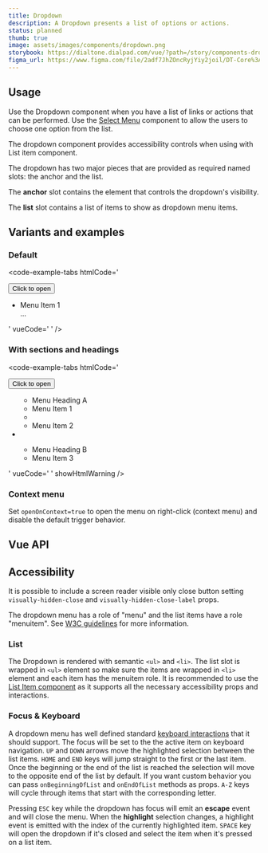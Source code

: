 ```yaml
---
title: Dropdown
description: A Dropdown presents a list of options or actions.
status: planned
thumb: true
image: assets/images/components/dropdown.png
storybook: https://dialtone.dialpad.com/vue/?path=/story/components-dropdown--default
figma_url: https://www.figma.com/file/2adf7JhZOncRyjYiy2joil/DT-Core%3A-Components-7?node-id=10732%3A69099
---
```


<code-well-header>
  <dt-dropdown navigation-type="arrow-keys">
    <template #anchor="{ attrs }">
      <dt-button v-bind="attrs">
        Click to open
      </dt-button>
    </template>
    <template #list="{ close }">
      <dt-list-item-group
        heading-class="d-py4 d-px8 d-fw-semibold d-c-default"
        heading="Menu Heading A"
      >
        <dt-list-item
          role="menuitem"
          navigation-type="arrow-keys"
          @click="close"
        >
          Menu Item 1
        </dt-list-item>
        <dt-dropdown-separator />
        <dt-list-item
          role="menuitem"
          navigation-type="arrow-keys"
          @click="close"
        >
          Menu Item 2
        </dt-list-item>
      </dt-list-item-group>
      <dt-dropdown-separator />
      <dt-list-item-group
        heading-class="d-py4 d-px8 d-fw-semibold d-c-default"
        heading="Menu Heading B"
      >
        <dt-list-item
          role="menuitem"
          navigation-type="arrow-keys"
          @click="close"
        >
          Menu Item 3
        </dt-list-item>
      </dt-list-item-group>
    </template>
  </dt-dropdown>
</code-well-header>

## Usage

Use the Dropdown component when you have a list of links or actions that can be performed. Use the [Select Menu](/components/select-menu.html) component to allow the users to choose one option from the list.

The dropdown component provides accessibility controls when using with List item component.

The dropdown has two major pieces that are provided as required named slots: the anchor and the list.

The **anchor** slot contains the element that controls the dropdown's visibility.

The **list** slot contains a list of items to show as dropdown menu items.

## Variants and examples

### Default

<code-well-header>
  <dt-dropdown navigation-type="arrow-keys">
    <template #anchor="{ attrs }">
      <dt-button v-bind="attrs">
        Click to open
      </dt-button>
    </template>
    <template #list="{ close }">
      <dt-list-item
        v-for="(item) in items"
        :key="item.id"
        role="menuitem"
        :navigation-type="arrow-keys"
        @click="close"
      >
        {{ item.name }}
      </dt-list-item>
    </template>
  </dt-dropdown>
</code-well-header>

<code-example-tabs
htmlCode='
<div>
  <div class="d-popover">
    <div id="DtPopover__anchor2">
      <button class="base-button__button d-btn d-btn--primary">
        <span class="d-btn__label base-button__label"> Click to open </span>
      </button>
    </div>
  </div>
</div>
<div class="tippy-box d-ps-absolute" data-tippy-root="" id="tippy-13" data-popper-placement="bottom" style="...">
  <div id="dt7" role="menu" aria-hidden="false" aria-labelledby="DtPopover__anchor8" aria-modal="false" class="d-popover__dialog d-popover__dialog--modal" tabindex="-1" style="...">
    <div class="d-popover__content">
      <ul id="dt6" class="d-dropdown-list d-py0">
        <li class="dt-list-item" tabindex="-1" role="menuitem" aria-selected="false">
          <div class="dt-item-layout">
            <section class="dt-item-layout--content">
              <div class="dt-item-layout--title">Menu Item 1</div>
            </section>
          </div>
        </li>
        ...
      </ul>
    </div>
  </div>
</div>
'
vueCode='
<dt-dropdown navigation-type="arrow-keys">
  <template #anchor="{ attrs }">
    <dt-button v-bind="attrs">
      Click to open
    </dt-button>
  </template>
  <template #list="{ close }">
    <dt-list-item
      v-for="(item) in items"
      :key="item.id"
      role="menuitem"
      :navigation-type="arrow-keys"
      @click="close"
    >
      {{ item.name }}
    </dt-list-item>
  </template>
</dt-dropdown>
'
/>

### With sections and headings

<code-well-header>
  <dt-dropdown navigation-type="arrow-keys">
    <template #anchor="{ attrs }">
      <dt-button v-bind="attrs">
        Click to open
      </dt-button>
    </template>
    <template #list="{ close }">
      <dt-list-item-group
        heading-class="d-py4 d-px8 d-fw-semibold d-c-default"
        heading="Menu Heading A"
      >
        <dt-list-item
          role="menuitem"
          navigation-type="arrow-keys"
          @click="close"
        >
          Menu Item 1
        </dt-list-item>
        <dt-dropdown-separator />
        <dt-list-item
          role="menuitem"
          navigation-type="arrow-keys"
          @click="close"
        >
          Menu Item 2
        </dt-list-item>
      </dt-list-item-group>
      <dt-dropdown-separator />
      <dt-list-item-group
        heading-class="d-py4 d-px8 d-fw-semibold d-c-default"
        heading="Menu Heading B"
      >
        <dt-list-item
          role="menuitem"
          navigation-type="arrow-keys"
          @click="close"
        >
          Menu Item 3
        </dt-list-item>
      </dt-list-item-group>
    </template>
  </dt-dropdown>
</code-well-header>

<code-example-tabs
htmlCode='
<div>
  <div class="d-popover">
    <div id="DtPopover__anchor2">
      <button class="base-button__button d-btn d-btn--primary">
        <span class="d-btn__label base-button__label"> Click to open </span>
      </button>
    </div>
  </div>
</div>
<div class="tippy-box d-ps-absolute" data-tippy-root="" id="tippy-13" data-popper-placement="bottom" style="...">
  <div id="dt7" role="menu" aria-hidden="false" aria-labelledby="DtPopover__anchor8" aria-modal="false" class="d-popover__dialog d-popover__dialog--modal" tabindex="-1" style="...">
    <div class="d-popover__content">
      <ul id="dt6" class="d-dropdown-list d-py0">
        <ul id="dt16" class="d-list-item-group" role="group" aria-labelledby="dt16-heading">
          <li id="dt16-heading" role="presentation" class="dt-dropdown-list--header d-py4 d-px8 d-fw-semibold d-c-default">Menu Heading A</li>
          <li id="dt17" class="dt-list-item dt-list-item--static" tabindex="-1" role="listitem">
            <div class="dt-item-layout">
              <section class="dt-item-layout--content">
                <div class="dt-item-layout--title">
                  Menu Item 1
                </div>
              </section>
            </div>
          </li>
          <li aria-hidden="true" class="dt-list-separator"></li>
          <li id="dt18" class="dt-list-item dt-list-item--static" tabindex="-1" role="listitem">
            <div class="dt-item-layout">
              <section class="dt-item-layout--content">
                <div class="dt-item-layout--title">
                  Menu Item 2
                </div>
              </section>
            </div>
          </li>
        </ul>
        <li aria-hidden="true" class="dt-list-separator"></li>
        <ul id="dt19" class="d-list-item-group" role="group" aria-labelledby="dt19-heading">
          <li id="dt19-heading" role="presentation" class="dt-dropdown-list--header d-py4 d-px8 d-fw-semibold d-c-default">Menu Heading B</li>
          <li id="dt20" class="dt-list-item dt-list-item--static" tabindex="-1" role="listitem">
            <div class="dt-item-layout">
              <section class="dt-item-layout--content">
                <div class="dt-item-layout--title">
                  Menu Item 3
                </div>
              </section>
            </div>
          </li>
        </ul>
      </ul>
    </div>
  </div>
</div>
'
vueCode='
<dt-dropdown navigation-type="arrow-keys">
  <template #anchor="{ attrs }">
    <dt-button v-bind="attrs">
      Click to open
    </dt-button>
  </template>
  <template #list="{ close }">
    <dt-list-item-group
      heading-class="d-py4 d-px8 d-fw-semibold d-c-default"
      heading="Menu Heading A"
    >
      <dt-list-item
        role="menuitem"
        navigation-type="arrow-keys"
        @click="close"
      >
        Menu Item 1
      </dt-list-item>
      <dt-dropdown-separator />
      <dt-list-item
        role="menuitem"
        navigation-type="arrow-keys"
        @click="close"
      >
        Menu Item 2
      </dt-list-item>
    </dt-list-item-group>
    <dt-dropdown-separator />
    <dt-list-item-group
      heading-class="d-py4 d-px8 d-fw-semibold d-c-default"
      heading="Menu Heading B"
    >
      <dt-list-item
        role="menuitem"
        navigation-type="arrow-keys"
        @click="close"
      >
        Menu Item 3
      </dt-list-item>
    </dt-list-item-group>
  </template>
</dt-dropdown>
'
showHtmlWarning />

### Context menu

Set `openOnContext=true` to open the menu on right-click (context menu) and disable the default trigger behavior.

<code-well-header>
  <dt-dropdown navigation-type="arrow-keys" :open-on-context="true">
    <template #anchor="{ attrs }">
      <div
        v-bind="attrs"
        class="d-ba d-bas-dashed d-w264 d-py48 d-ta-center d-bgc-black-300"
      >
        Right click to open
      </div>
    </template>
    <template #list="{ close }">
      <dt-list-item
        v-for="(item) in items"
        :key="item.id"
        role="menuitem"
        :navigation-type="arrow-keys"
        @click="close"
      >
        {{ item.name }}
      </dt-list-item>
    </template>
  </dt-dropdown>
</code-well-header>

<code-example-tabs
vueCode='
<dt-dropdown navigation-type="arrow-keys" :open-on-context="true">
  <template #anchor="{ attrs }">
    <div
      v-bind="attrs"
      class="d-ba d-bas-dashed d-w264 d-py48 d-ta-center d-bgc-black-300"
    >
      Right click to open
    </div>
  </template>
  <template #list="{ close }">
    <dt-list-item
      v-for="(item) in items"
      :key="item.id"
      role="menuitem"
      :navigation-type="arrow-keys"
      @click="close"
    >
      {{ item.name }}
    </dt-list-item>
  </template>
</dt-dropdown>
'
/>

## Vue API

<component-vue-api component-name="dropdown" />

## Accessibility

It is possible to include a screen reader visible only close button setting `visually-hidden-close` and `visually-hidden-close-label` props.

The dropdown menu has a role of "menu" and the list items have a role "menuitem". See [W3C guidelines](https://www.w3.org/WAI/ARIA/apg/#menubutton) for more information.

### List

The Dropdown is rendered with semantic `<ul>` and `<li>`. The list slot is wrapped in `<ul>` element so make sure the items are wrapped in `<li>` element and each item has the menuitem role. It is recommended to use the [List Item component](/components/list-item.html) as it supports all the necessary accessibility props and interactions.

### Focus & Keyboard

A dropdown menu has well defined standard [keyboard interactions](https://www.w3.org/WAI/ARIA/apg/patterns/menu-button/examples/menu-button-links/#kbd_label) that it should support. The focus will be set to the the active item on keyboard navigation. `UP` and `DOWN` arrows move the highlighted selection between the list items. `HOME` and `END` keys will jump straight to the first or the last item. Once the beginning or the end of the list is reached the selection will move to the opposite end of the list by default. If you want custom behavior you can pass `onBeginningOfList` and `onEndOfList` methods as props. `A-Z` keys will cycle through items that start with the corresponding letter.

Pressing `ESC` key while the dropdown has focus will emit an **escape** event and will close the menu. When the **highlight** selection changes, a highlight event is emitted with the index of the currently highlighted item. `SPACE` key will open the dropdown if it's closed and select the item when it's pressed on a list item.

<script setup>
const items = [
  { name: 'Menu item 1', id: 1 },
  { name: 'Menu item 2', id: 2 },
  { name: 'Another menu item 1', id: 3 },
  { name: 'Menu item 3', id: 4 },
  { name: 'Another menu item 2', id: 5 },
];
</script>
